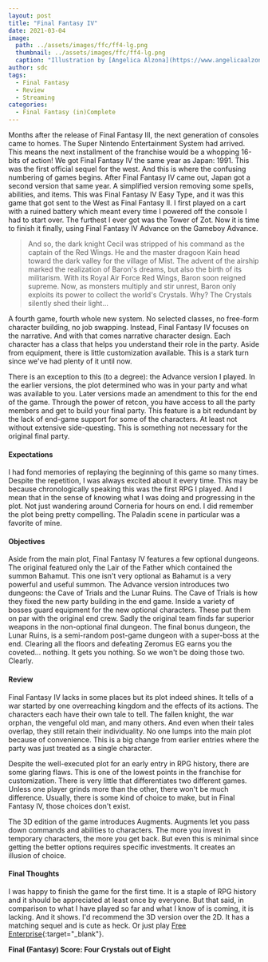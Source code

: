 ```yaml
---
layout: post
title: "Final Fantasy IV"
date: 2021-03-04
image:
  path: ../assets/images/ffc/ff4-lg.png
  thumbnail: ../assets/images/ffc/ff4-lg.png
  caption: "Illustration by [Angelica Alzona](https://www.angelicaalzona.com/)"
author: sdc
tags:
  - Final Fantasy
  - Review
  - Streaming
categories:
  - Final Fantasy (in)Complete
---
```


Months after the release of Final Fantasy III, the next generation of consoles came to homes. The Super Nintendo Entertainment System had arrived. This means the next installment of the franchise would be a whopping 16-bits of action! We got Final Fantasy IV the same year as Japan: 1991. This was the first official sequel for the west. And this is where the confusing numbering of games begins. After Final Fantasy IV came out, Japan got a second version that same year. A simplified version removing some spells, abilities, and items. This was Final Fantasy IV Easy Type, and it was this game that got sent to the West as Final Fantasy II. I first played on a cart with a ruined battery which meant every time I powered off the console I had to start over. The furthest I ever got was the Tower of Zot. Now it is time to finish it finally, using Final Fantasy IV Advance on the Gameboy Advance.

 <!--more-->

> And so, the dark knight Cecil was stripped of his command as the captain of the Red Wings. He and the master dragoon Kain head toward the dark valley for the village of Mist. The advent of the airship marked the realization of Baron's dreams, but also the birth of its militarism. With its Royal Air Force Red Wings, Baron soon reigned supreme. Now, as monsters multiply and stir unrest, Baron only exploits its power to collect the world's Crystals. Why? The Crystals silently shed their light...

A fourth game, fourth whole new system. No selected classes, no free-form character building, no job swapping. Instead, Final Fantasy IV focuses on the narrative. And with that comes narrative character design. Each character has a class that helps you understand their role in the party. Aside from equipment, there is little customization available. This is a stark turn since we've had plenty of it until now.

There is an exception to this (to a degree): the Advance version I played. In the earlier versions, the plot determined who was in your party and what was available to you. Later versions made an amendment to this for the end of the game. Through the power of retcon, you have access to all the party members and get to build your final party. This feature is a bit redundant by the lack of end-game support for some of the characters. At least not without extensive side-questing. This is something not necessary for the original final party.

#### Expectations
I had fond memories of replaying the beginning of this game so many times. Despite the repetition, I was always excited about it every time. This may be because chronologically speaking this was the first RPG I played. And I mean that in the sense of knowing what I was doing and progressing in the plot. Not just wandering around Corneria for hours on end. I did remember the plot being pretty compelling. The Paladin scene in particular was a favorite of mine.

#### Objectives
Aside from the main plot, Final Fantasy IV features a few optional dungeons. The original featured only the Lair of the Father which contained the summon Bahamut. This one isn't very optional as Bahamut is a very powerful and useful summon. The Advance version introduces two dungeons: the Cave of Trials and the Lunar Ruins. The Cave of Trials is how they fixed the new party building in the end game. Inside a variety of bosses guard equipment for the new optional characters. These put them on par with the original end crew. Sadly the original team finds far superior weapons in the non-optional final dungeon. The final bonus dungeon, the Lunar Ruins, is a semi-random post-game dungeon with a super-boss at the end. Clearing all the floors and defeating Zeromus EG earns you the coveted... nothing. It gets you nothing. So we won't be doing those two. Clearly.

#### Review
Final Fantasy IV lacks in some places but its plot indeed shines. It tells of a war started by one overreaching kingdom and the effects of its actions. The characters each have their own tale to tell. The fallen knight, the war orphan, the vengeful old man, and many others. And even when their tales overlap, they still retain their individuality. No one lumps into the main plot because of convenience. This is a big change from earlier entries where the party was just treated as a single character.

Despite the well-executed plot for an early entry in RPG history, there are some glaring flaws. This is one of the lowest points in the franchise for customization. There is very little that differentiates two different games. Unless one player grinds more than the other, there won't be much difference. Usually, there is some kind of choice to make, but in Final Fantasy IV, those choices don't exist.

The 3D edition of the game introduces Augments. Augments let you pass down commands and abilities to characters. The more you invest in temporary characters, the more you get back. But even this is minimal since getting the better options requires specific investments. It creates an illusion of choice.

#### Final Thoughts
I was happy to finish the game for the first time. It is a staple of RPG history and it should be appreciated at least once by everyone. But that said, in comparison to what I have played so far and what I know of is coming, it is lacking. And it shows. I'd recommend the 3D version over the 2D. It has a matching sequel and is cute as heck. Or just play [Free Enterprise](http://ff4fe.com/){:target="_blank"}.

 **Final (Fantasy) Score: Four Crystals out of Eight**